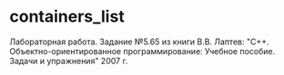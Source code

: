 # containers_list
Лабораторная работа. Задание №5.65 из книги В.В. Лаптев: "C++. Объектно-ориентированное программирование: Учебное пособие. Задачи и упражнения" 2007 г.
